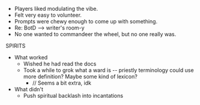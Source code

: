 - Players liked modulating the vibe.
- Felt very easy to volunteer.
- Prompts were chewy enough to come up with something.
- Re: BotD --> writer's room-y
- No one wanted to commandeer the wheel, but no one really was.

SPIRITS
- What worked
	- Wished he had read the docs
	- Took a while to grok what a ward is -- priestly terminology could use more definition? Maybe some kind of lexicon?
		- // Seems a bit extra, idk
- What didn't
	- Push spiritual backlash into incantations